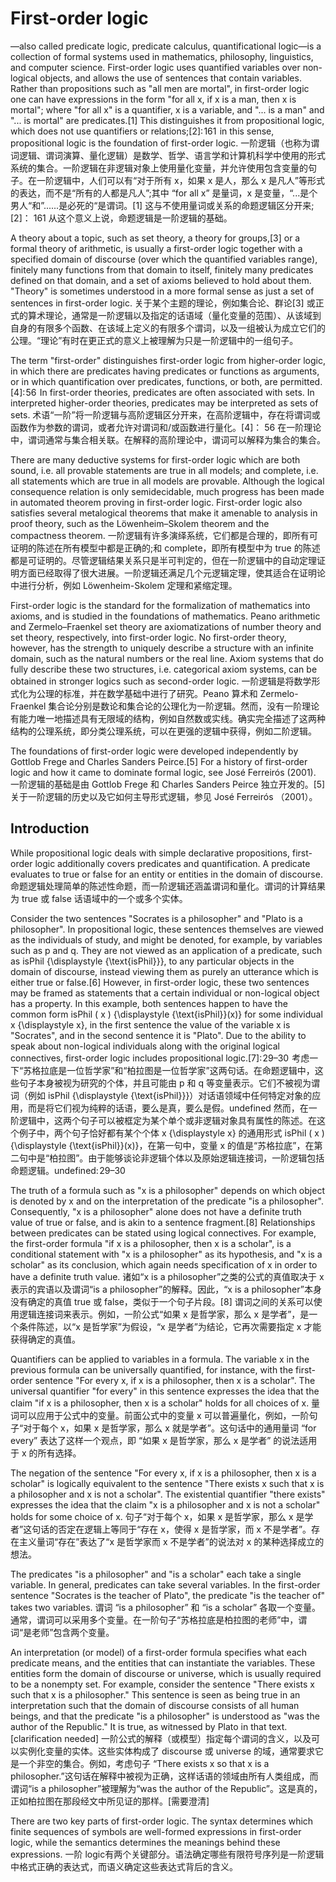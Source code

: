 # First-order logic
—also called predicate logic, predicate calculus, quantificational logic—is a collection of formal systems used in mathematics, philosophy, linguistics, and computer science. First-order logic uses quantified variables over non-logical objects, and allows the use of sentences that contain variables. Rather than propositions such as "all men are mortal", in first-order logic one can have expressions in the form "for all x, if x is a man, then x is mortal"; where "for all x" is a quantifier, x is a variable, and "... is a man" and "... is mortal" are predicates.[1] This distinguishes it from propositional logic, which does not use quantifiers or relations;[2]: 161  in this sense, propositional logic is the foundation of first-order logic.
一阶逻辑（也称为谓词逻辑、谓词演算、量化逻辑）是数学、哲学、语言学和计算机科学中使用的形式系统的集合。一阶逻辑在非逻辑对象上使用量化变量，并允许使用包含变量的句子。在一阶逻辑中，人们可以有“对于所有 x，如果 x 是人，那么 x 是凡人”等形式的表达，而不是“所有的人都是凡人”;其中 “for all x” 是量词，x 是变量，“...是个男人“和”......是必死的“是谓词。[1] 这与不使用量词或关系的命题逻辑区分开来;[2]： 161 从这个意义上说，命题逻辑是一阶逻辑的基础。

A theory about a topic, such as set theory, a theory for groups,[3] or a formal theory of arithmetic, is usually a first-order logic together with a specified domain of discourse (over which the quantified variables range), finitely many functions from that domain to itself, finitely many predicates defined on that domain, and a set of axioms believed to hold about them. "Theory" is sometimes understood in a more formal sense as just a set of sentences in first-order logic.
关于某个主题的理论，例如集合论、群论[3] 或正式的算术理论，通常是一阶逻辑以及指定的话语域（量化变量的范围）、从该域到自身的有限多个函数、在该域上定义的有限多个谓词，以及一组被认为成立它们的公理。“理论”有时在更正式的意义上被理解为只是一阶逻辑中的一组句子。

The term "first-order" distinguishes first-order logic from higher-order logic, in which there are predicates having predicates or functions as arguments, or in which quantification over predicates, functions, or both, are permitted.[4]: 56  In first-order theories, predicates are often associated with sets. In interpreted higher-order theories, predicates may be interpreted as sets of sets.
术语“一阶”将一阶逻辑与高阶逻辑区分开来，在高阶逻辑中，存在将谓词或函数作为参数的谓词，或者允许对谓词和/或函数进行量化。[4]： 56 在一阶理论中，谓词通常与集合相关联。在解释的高阶理论中，谓词可以解释为集合的集合。

There are many deductive systems for first-order logic which are both sound, i.e. all provable statements are true in all models; and complete, i.e. all statements which are true in all models are provable. Although the logical consequence relation is only semidecidable, much progress has been made in automated theorem proving in first-order logic. First-order logic also satisfies several metalogical theorems that make it amenable to analysis in proof theory, such as the Löwenheim–Skolem theorem and the compactness theorem.
一阶逻辑有许多演绎系统，它们都是合理的，即所有可证明的陈述在所有模型中都是正确的;和 complete，即所有模型中为 true 的陈述都是可证明的。尽管逻辑结果关系只是半可判定的，但在一阶逻辑中的自动定理证明方面已经取得了很大进展。一阶逻辑还满足几个元逻辑定理，使其适合在证明论中进行分析，例如 Löwenheim-Skolem 定理和紧缩定理。

First-order logic is the standard for the formalization of mathematics into axioms, and is studied in the foundations of mathematics. Peano arithmetic and Zermelo–Fraenkel set theory are axiomatizations of number theory and set theory, respectively, into first-order logic. No first-order theory, however, has the strength to uniquely describe a structure with an infinite domain, such as the natural numbers or the real line. Axiom systems that do fully describe these two structures, i.e. categorical axiom systems, can be obtained in stronger logics such as second-order logic.
一阶逻辑是将数学形式化为公理的标准，并在数学基础中进行了研究。Peano 算术和 Zermelo-Fraenkel 集合论分别是数论和集合论的公理化为一阶逻辑。然而，没有一阶理论有能力唯一地描述具有无限域的结构，例如自然数或实线。确实完全描述了这两种结构的公理系统，即分类公理系统，可以在更强的逻辑中获得，例如二阶逻辑。

The foundations of first-order logic were developed independently by Gottlob Frege and Charles Sanders Peirce.[5] For a history of first-order logic and how it came to dominate formal logic, see José Ferreirós (2001).
一阶逻辑的基础是由 Gottlob Frege 和 Charles Sanders Peirce 独立开发的。[5] 关于一阶逻辑的历史以及它如何主导形式逻辑，参见 José Ferreirós （2001）。

## Introduction

While propositional logic deals with simple declarative propositions, first-order logic additionally covers predicates and quantification. A predicate evaluates to true or false for an entity or entities in the domain of discourse.
命题逻辑处理简单的陈述性命题，而一阶逻辑还涵盖谓词和量化。谓词的计算结果为 true 或 false 话语域中的一个或多个实体。

Consider the two sentences "Socrates is a philosopher" and "Plato is a philosopher". In propositional logic, these sentences themselves are viewed as the individuals of study, and might be denoted, for example, by variables such as p and q. They are not viewed as an application of a predicate, such as isPhil {\displaystyle {\text{isPhil}}}, to any particular objects in the domain of discourse, instead viewing them as purely an utterance which is either true or false.[6] However, in first-order logic, these two sentences may be framed as statements that a certain individual or non-logical object has a property. In this example, both sentences happen to have the common form isPhil ( x ) {\displaystyle {\text{isPhil}}(x)} for some individual x {\displaystyle x}, in the first sentence the value of the variable x is "Socrates", and in the second sentence it is "Plato". Due to the ability to speak about non-logical individuals along with the original logical connectives, first-order logic includes propositional logic.[7]: 29–30 
考虑一下“苏格拉底是一位哲学家”和“柏拉图是一位哲学家”这两句话。在命题逻辑中，这些句子本身被视为研究的个体，并且可能由 p 和 q 等变量表示。它们不被视为谓词（例如 isPhil {\displaystyle {\text{isPhil}}}）对话语领域中任何特定对象的应用，而是将它们视为纯粹的话语，要么是真，要么是假。undefined 然而，在一阶逻辑中，这两个句子可以被框定为某个单个或非逻辑对象具有属性的陈述。在这个例子中，两个句子恰好都有某个个体 x {\displaystyle x} 的通用形式 isPhil ( x ) {\displaystyle {\text{isPhil}}(x)}，在第一句中，变量 x 的值是“苏格拉底”，在第二句中是“柏拉图”。由于能够谈论非逻辑个体以及原始逻辑连接词，一阶逻辑包括命题逻辑。undefined: 29–30

The truth of a formula such as "x is a philosopher" depends on which object is denoted by x and on the interpretation of the predicate "is a philosopher". Consequently, "x is a philosopher" alone does not have a definite truth value of true or false, and is akin to a sentence fragment.[8] Relationships between predicates can be stated using logical connectives. For example, the first-order formula "if x is a philosopher, then x is a scholar", is a conditional statement with "x is a philosopher" as its hypothesis, and "x is a scholar" as its conclusion, which again needs specification of x in order to have a definite truth value.
诸如“x is a philosopher”之类的公式的真值取决于 x 表示的宾语以及谓词“is a philosopher”的解释。因此，“x is a philosopher”本身没有确定的真值 true 或 false，类似于一个句子片段。[8] 谓词之间的关系可以使用逻辑连接词来表示。例如，一阶公式“如果 x 是哲学家，那么 x 是学者”，是一个条件陈述，以“x 是哲学家”为假设，“x 是学者”为结论，它再次需要指定 x 才能获得确定的真值。

Quantifiers can be applied to variables in a formula. The variable x in the previous formula can be universally quantified, for instance, with the first-order sentence "For every x, if x is a philosopher, then x is a scholar". The universal quantifier "for every" in this sentence expresses the idea that the claim "if x is a philosopher, then x is a scholar" holds for all choices of x.
量词可以应用于公式中的变量。前面公式中的变量 x 可以普遍量化，例如，一阶句子“对于每个 x，如果 x 是哲学家，那么 x 就是学者”。这句话中的通用量词 “for every” 表达了这样一个观点，即 “如果 x 是哲学家，那么 x 是学者” 的说法适用于 x 的所有选择。

The negation of the sentence "For every x, if x is a philosopher, then x is a scholar" is logically equivalent to the sentence "There exists x such that x is a philosopher and x is not a scholar". The existential quantifier "there exists" expresses the idea that the claim "x is a philosopher and x is not a scholar" holds for some choice of x.
句子“对于每个 x，如果 x 是哲学家，那么 x 是学者”这句话的否定在逻辑上等同于“存在 x，使得 x 是哲学家，而 x 不是学者”。存在主义量词“存在”表达了“x 是哲学家而 x 不是学者”的说法对 x 的某种选择成立的想法。

The predicates "is a philosopher" and "is a scholar" each take a single variable. In general, predicates can take several variables. In the first-order sentence "Socrates is the teacher of Plato", the predicate "is the teacher of" takes two variables.
谓词 “is a philosopher” 和 “is a scholar” 各取一个变量。通常，谓词可以采用多个变量。在一阶句子“苏格拉底是柏拉图的老师”中，谓词“是老师”包含两个变量。

An interpretation (or model) of a first-order formula specifies what each predicate means, and the entities that can instantiate the variables. These entities form the domain of discourse or universe, which is usually required to be a nonempty set. For example, consider the sentence "There exists x such that x is a philosopher." This sentence is seen as being true in an interpretation such that the domain of discourse consists of all human beings, and that the predicate "is a philosopher" is understood as "was the author of the Republic." It is true, as witnessed by Plato in that text.[clarification needed]
一阶公式的解释（或模型）指定每个谓词的含义，以及可以实例化变量的实体。这些实体构成了 discourse 或 universe 的域，通常要求它是一个非空的集合。例如，考虑句子 “There exists x so that x is a philosopher.”这句话在解释中被视为正确，这样话语的领域由所有人类组成，而谓词“is a philosopher”被理解为“was the author of the Republic”。这是真的，正如柏拉图在那段经文中所见证的那样。[需要澄清]

There are two key parts of first-order logic. The syntax determines which finite sequences of symbols are well-formed expressions in first-order logic, while the semantics determines the meanings behind these expressions.
一阶 logic有两个关键部分。语法确定哪些有限符号序列是一阶逻辑中格式正确的表达式，而语义确定这些表达式背后的含义。
